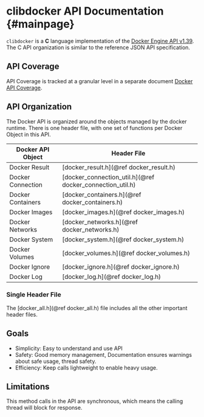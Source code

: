 # clibdocker API Documentation  {#mainpage}

`clibdocker` is a **C** language implementation of the [Docker Engine API v1.39](https://docs.docker.com/engine/api/v1.39/). The C API organization is similar to the reference JSON API specification.

## API Coverage
API Coverage is tracked at a granular level in a separate document [Docker API Coverage](APICoverage.md).

## API Organization
The Docker API is organized around the objects managed by the docker runtime. There is one header file, with one set of functions per Docker Object in this API.

| Docker API Object   | Header File                                                |
|---------------------|------------------------------------------------------------|
| Docker Result       | [docker_result.h](@ref docker_result.h)                    |
| Docker Connection   | [docker_connection_util.h](@ref docker_connection_util.h)  |
| Docker Containers   | [docker_containers.h](@ref docker_containers.h)            |
| Docker Images       | [docker_images.h](@ref docker_images.h)                    |
| Docker Networks     | [docker_networks.h](@ref docker_networks.h)                |
| Docker System       | [docker_system.h](@ref docker_system.h)                    |
| Docker Volumes      | [docker_volumes.h](@ref docker_volumes.h)                  |
| Docker Ignore       | [docker_ignore.h](@ref docker_ignore.h)                    |
| Docker Log          | [docker_log.h](@ref docker_log.h)                          |

### Single Header File

The [docker_all.h](@ref docker_all.h) file includes all the other important header files.

## Goals
 * Simplicity: Easy to understand and use API
 * Safety: Good memory management, Documentation ensures warnings about safe usage, thread safety.
 * Efficiency: Keep calls lightweight to enable heavy usage.
 
## Limitations
This method calls in the API are synchronous, which means the calling thread will block for response.
